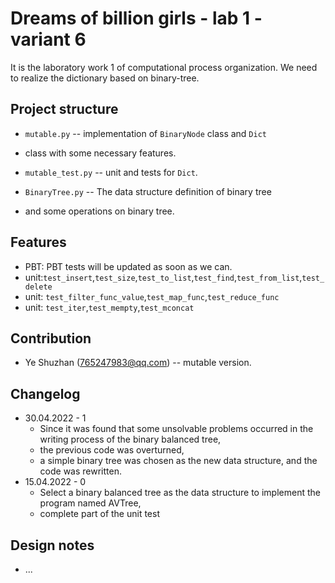 # Dreams of billion girls - lab 1 - variant 6

It is the laboratory work 1 of computational process organization.
We need to realize the dictionary based on binary-tree.

## Project structure

- `mutable.py` -- implementation of `BinaryNode` class and `Dict` 
- class with some necessary features.

- `mutable_test.py` -- unit and tests for `Dict`.

- `BinaryTree.py` -- The data structure definition of binary tree 
- and some operations on binary tree.

## Features

- PBT: PBT tests will be updated as soon as we can.
- unit:`test_insert`,`test_size`,`test_to_list`,`test_find`,`test_from_list`,`test_delete`
- unit: `test_filter_func_value`,`test_map_func`,`test_reduce_func`
- unit: `test_iter`,`test_mempty`,`test_mconcat`

## Contribution

- Ye Shuzhan (765247983@qq.com) -- mutable version.

## Changelog

- 30.04.2022 - 1
  - Since it was found that some unsolvable problems occurred in the writing process of the binary balanced tree,
  - the previous code was overturned, 
  - a simple binary tree was chosen as the new data structure, and the code was rewritten.
- 15.04.2022 - 0
  - Select a binary balanced tree as the data structure to implement the program named AVTree, 
  - complete part of the unit test

## Design notes

- ...
